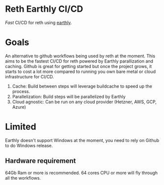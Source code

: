# Reth Earthly CI/CD 
*Fast* CI/CD for reth using [earthly](https://earthly.dev/). 

# Goals 
An alternative to github workflows being used by reth at the moment. This aims to be the fastest CI/CD for reth powered by Earthly parallization and caching. Github is great for getting started but once the project grows, it starts to cost a lot more compared to running you own bare metal or cloud infrastructure for CI/CD.

1. Cache: Build between steps will leverage buildcache to speed up the process. 
2. Parallelization: Build steps will be parallelized by Earthly
3. Cloud agnostic: Can be run on any cloud provider (Hetzner, AWS, GCP, Azure)

# Limited
Earthly doesn't support Windows at the moment, you need to rely on Github to do Windows release.

## Hardware requirement
64Gb Ram or more is recommended. 
64 cores CPU or more will fly through all the workflows.